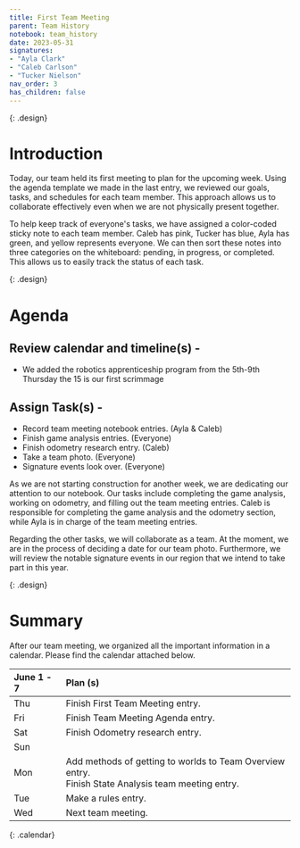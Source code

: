 ```yaml
---
title: First Team Meeting
parent: Team History
notebook: team_history
date: 2023-05-31
signatures:
- "Ayla Clark"
- "Caleb Carlson"
- "Tucker Nielson"
nav_order: 3
has_children: false
---
```

{: .design}
# Introduction

Today, our team held its first meeting to plan for the upcoming week. Using the agenda template we made in the last entry, we reviewed our goals, tasks, and schedules for each team member. This approach allows us to collaborate effectively even when we are not physically present together.

To help keep track of everyone's tasks, we have assigned a color-coded sticky note to each team member. Caleb has pink, Tucker has blue, Ayla has green, and yellow represents everyone. We can then sort these notes into three categories on the whiteboard: pending, in progress, or completed. This allows us to easily track the status of each task.

{: .design}
# Agenda

## Review calendar and timeline(s) -

* We added the robotics apprenticeship program from the 5th-9th
Thursday the 15 is our first scrimmage

## Assign Task(s) -

* Record team meeting notebook entries.				(Ayla & Caleb)
* Finish game analysis entries.						(Everyone)
* Finish odometry research entry.					(Caleb)
* Take a team photo.								(Everyone)
* Signature events look over.						(Everyone)

As we are not starting construction for another week, we are dedicating our attention to our notebook. Our tasks include completing the game analysis, working on odometry, and filling out the team meeting entries. Caleb is responsible for completing the game analysis and the odometry section, while Ayla is in charge of the team meeting entries.

Regarding the other tasks, we will collaborate as a team. At the moment, we are in the process of deciding a date for our team photo. Furthermore, we will review the notable signature events in our region that we intend to take part in this year.

{: .design}
# Summary

After our team meeting, we organized all the important information in a calendar. Please find the calendar attached below.

|  June 1 - 7  | Plan (s) |
|:---|:---|
| Thu | Finish First Team Meeting entry. |
| Fri |Finish Team Meeting Agenda entry.|
| Sat | Finish Odometry research entry. |
| Sun |  |
| Mon | Add methods of getting to worlds to Team Overview entry. <br> Finish State Analysis team meeting entry. |
| Tue | Make a rules entry. |
| Wed | Next team meeting. |
{: .calendar}